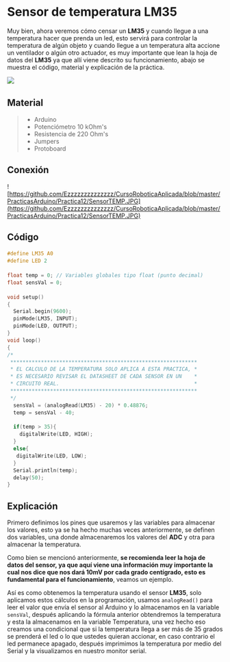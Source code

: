 # Sensor de temperatura LM35

Muy bien, ahora veremos cómo censar un **LM35** y cuando llegue a una temperatura hacer que prenda un led, esto servirá para controlar la temperatura de algún objeto y cuando llegue a un temperatura alta accione un ventilador o algún otro actuador, es muy importante que lean la hoja de datos del **LM35** ya que allí viene descrito su funcionamiento, abajo se muestra el código, material y explicación de la práctica.

![](http://www.internetdelascosas.cl/wp-content/uploads/2012/05/arduino-LM35-sensor-pines.png)

## Material
> - Arduino
> - Potenciómetro 10 kOhm's
> - Resistencia de 220 Ohm's
> - Jumpers
> - Protoboard

## Conexión
![https://github.com/Ezzzzzzzzzzzzzz/CursoRoboticaAplicada/blob/master/PracticasArduino/Practica12/SensorTEMP.JPG](https://github.com/Ezzzzzzzzzzzzzz/CursoRoboticaAplicada/blob/master/PracticasArduino/Practica12/SensorTEMP.JPG)

## Código
```c
#define LM35 A0
#define LED 2

float temp = 0; // Variables globales tipo float (punto decimal)
float sensVal = 0;

void setup()
{
  Serial.begin(9600);
  pinMode(LM35, INPUT);
  pinMode(LED, OUTPUT);
}
void loop()
{
/*
 *************************************************************
 * EL CALCULO DE LA TEMPERATURA SOLO APLICA A ESTA PRACTICA, * 
 * ES NECESARIO REVISAR EL DATASHEET DE CADA SENSOR EN UN    *
 * CIRCUITO REAL.                                            *
 *************************************************************
 */
  sensVal = (analogRead(LM35) - 20) * 0.48876;
  temp = sensVal - 40;

  if(temp > 35){
    digitalWrite(LED, HIGH);
  }
  else{
   digitalWrite(LED, LOW); 
  }
  Serial.println(temp);
  delay(50);
}
```
## Explicación
Primero definimos los pines que usaremos y las variables para almacenar los valores, esto ya se ha hecho muchas veces anteriormente, se definen dos variables, una donde almacenaremos los valores del **ADC** y otra para almacenar la temperatura. 

Como bien se mencionó anteriormente, **se recomienda leer la hoja de datos del sensor, ya que aquí viene una información muy importante la cual nos dice que nos dará 10mV por cada grado centígrado, esto es fundamental para el funcionamiento**, veamos un ejemplo.

Así es como obtenemos la temperatura usando el sensor **LM35**, solo aplicamos estos cálculos en la programación, usamos ``analogRead()`` para leer el valor que envía el sensor al Arduino y lo almacenamos en la variable ``sensVal``, después aplicando la fórmula anterior obtendremos la temperatura y esta la almacenamos en la variable Temperatura, una vez hecho eso creamos una condicional que si la temperatura llega a ser más de 35 grados se prenderá el led o lo que ustedes quieran accionar, en caso contrario el led permanece apagado, después imprimimos la temperatura por medio del Serial y la visualizamos en nuestro monitor serial.
<!--stackedit_data:
eyJoaXN0b3J5IjpbMTI1MzEyNjI4Nyw0ODQwOTM2MjUsMTk4Mj
k1NDYxNSwtMTU2MDkwODYzNywtMTA2NzA0NDQ3MV19
-->